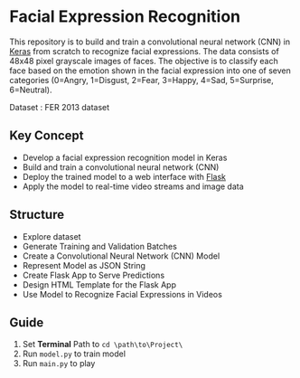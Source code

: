 # Facial Expression Recognition

This repository is to build and train a convolutional neural network (CNN) in [Keras](https://keras.io/) from scratch to recognize facial expressions. The data consists of 48x48 pixel grayscale images of faces. The objective is to classify each face based on the emotion shown in the facial expression into one of seven categories (0=Angry, 1=Disgust, 2=Fear, 3=Happy, 4=Sad, 5=Surprise, 6=Neutral).

Dataset : FER 2013 dataset

## Key Concept
- Develop a facial expression recognition model in Keras
- Build and train a convolutional neural network (CNN)
- Deploy the trained model to a web interface with [Flask](https://flask.palletsprojects.com/en/1.1.x/)
- Apply the model to real-time video streams and image data

## Structure
- Explore dataset
- Generate Training and Validation Batches
- Create a Convolutional Neural Network (CNN) Model
- Represent Model as JSON String
- Create Flask App to Serve Predictions
- Design HTML Template for the Flask App
- Use Model to Recognize Facial Expressions in Videos

## Guide
1. Set **Terminal** Path to `cd \path\to\Project\`
2. Run `model.py` to train model
3. Run `main.py` to play
